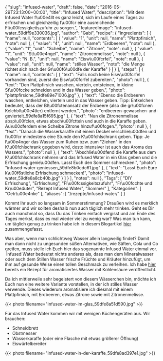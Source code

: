 {
    "slug": "infused-water",
    "draft": false,
    "date": "2016-05-29T23:13:00+00:00",
    "title": "Infused Water",
    "description": "Mit dem Infused Water f\u00e4llt es ganz leicht, sich im Laufe eines Tages zu erfrischen und gleichzeitig f\u00fcr eine ausreichende Fl\u00fcssigkeitszufuhr zu sorgen.",
    "featuredImage": "infused-water_59dff9e330036.jpg",
    "author": "Gabi",
    "recipe": {
        "ingredients": [
            {
                "name": null,
                "contents": [
                    {
                        "value": "1",
                        "unit": null,
                        "name": "Plattpfirsich",
                        "note": null
                    },
                    {
                        "value": "4",
                        "unit": null,
                        "name": "Erdbeeren",
                        "note": null
                    },
                    {
                        "value": "1",
                        "unit": "Scheibe",
                        "name": "Zitrone",
                        "note": null
                    },
                    {
                        "value": "1",
                        "unit": "St\u00e4ngel",
                        "name": "Zitronenmelisse",
                        "note": null
                    },
                    {
                        "value": "N. B.",
                        "unit": null,
                        "name": "Eisw\u00fcrfel",
                        "note": null
                    },
                    {
                        "value": null,
                        "unit": null,
                        "name": "stilles Wasser",
                        "note": "die Menge richtet sich nach der Gr\u00f6\u00dfe der Karaffe"
                    }
                ]
            }
        ],
        "steps": [
            {
                "name": null,
                "contents": [
                    {
                        "text": "Falls noch keine Eisw\u00fcrfel vorhanden sind, zuerst die Eisw\u00fcrfel zubereiten.",
                        "photo": null
                    },
                    {
                        "text": "Den Plattpfirsich waschen, vierteln, entsteinen, in kleine St\u00fccke schneiden und in das Wasser geben.",
                        "photo": "plattpfirsiche_59dfe89e71006.jpg"
                    },
                    {
                        "text": "Ebenso die Erdbeeren waschen, entkelchen, vierteln und in das Wasser geben. Tipp: Entkelchen bedeutet, dass der Bl\u00fctenansatz der Erdbeere (also die gr\u00fcnen Kelchbl\u00e4tter) entfernt werden.",
                        "photo": "erdbeeren-gewaschen-und-geviertelt_59dfe8a15f695.jpg"
                    },
                    {
                        "text": "Nun die Zitronenmelisse absp\u00fclen, etwas absch\u00fctteln und auch in die Karaffe geben. Au\u00dferdem eine Scheibe Zitrone hinzuf\u00fcgen.",
                        "photo": null
                    },
                    {
                        "text": "Danach die Wasserkaraffe mit einem Deckel verschlie\u00dfen und f\u00fcr mindestens eine Stunde den K\u00fchlschrank geben. Tipp: Je l\u00e4nger das Wasser zum Ruhen bzw. zum \"Ziehen\" in den K\u00fchlschrank gegeben wird, desto intensiver ist auch das Aroma des Wassers.",
                        "photo": null
                    },
                    {
                        "text": "Abschlie\u00dfend die Karaffe aus dem K\u00fchlschrank nehmen und das Infused Water in ein Glas geben und die Erfrischung genie\u00dfen. Lasst Euch den Sommer schmecken.",
                        "photo": "infused-water-geniessen_59dfe8b0cdc61.jpg"
                    },
                    {
                        "text": "Lasst Euch Eure k\u00f6stliche Erfrischung schmecken!",
                        "photo": "infused-water_59dfe8a8cb40b.jpg"
                    }
                ]
            }
        ],
        "notes": null
    },
    "Tags": [
        "DIY Erfrischung",
        "Erfrischung",
        "Fl\u00fcssigkeitszufuhr",
        "Fr\u00fcchte und Kr\u00e4uter",
        "Rezept Infused Water",
        "Sommer"
    ],
    "Kategorien": [
        "Getr\u00e4nke"
    ],
    "aliases": [
        "\/rezepte\/infused-water\/"
    ]
}

Kommt Ihr auch so langsam in Sommerstimmung? Draußen wird es merklich wärmer und wir sollten deshalb nun auch täglich mehr trinken. Geht es Dir auch manchmal so, dass Du das Trinken einfach vergisst und am Ende des Tages merkst, dass es mal wieder viel zu wenig war? Was man tun kann, um täglich genug zu trinken habe ich in diesem Blogartikel [hier][1] zusammengefasst.

Was aber, wenn man schlichtweg Wasser allein langweilig findet? Damit man dann nicht zu ungesunden süßen Alternativen, wie Säften, Cola und Co greifen, muss stelle ich Euch hier das sogenannte Infused Water einmal vor.  Infused Water bedeutet nichts anderes als, dass man dem Mineralwasser oder auch dem Stillen Wasser frische Früchte und Kräuter hinzufügt, um ihm auf gesunde Weise einen tollen Geschmack zu verleihen. Ich habe [hier][2] bereits ein Rezept für aromatisiertes Wasser mit Kohlensäure veröffentlicht.

Da ich mittlerweile sehr begeistert von diesem Wässerchen bin, möchte ich Euch nun eine weitere Variante vorstellen, in der ich stilles Wasser verwende. Dieses wiederum aromatisiere ich diesmal mit einem Plattpfirsich, mit Erdbeeren, etwas Zitrone sowie mit Zitronenmelisse.

{{< photo filename="infused-water-im-glas_59dfe8a51d590.jpg" >}}

Für das Infused Water kommen wir mit wenigen Küchengeräten aus. Wir brauchen:

 * Schneidbrett
 * Obstmesser
 * Wasserkaraffe (oder eine Flasche mit etwas größerer Öffnung)
 * Eiswürfelbereiter

{{< photo filename="infused-water-in-der-karaffe_59dfe8ad397e1.jpg" >}}

 [1]: https://kochfokus.de/wissenswert/lebensmittel-teil-1-getraenke/
 [2]: https://kochfokus.de/rezepte/aromatisiertes-wasser/